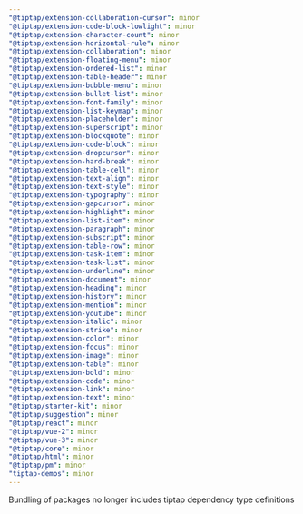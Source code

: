 ```yaml
---
"@tiptap/extension-collaboration-cursor": minor
"@tiptap/extension-code-block-lowlight": minor
"@tiptap/extension-character-count": minor
"@tiptap/extension-horizontal-rule": minor
"@tiptap/extension-collaboration": minor
"@tiptap/extension-floating-menu": minor
"@tiptap/extension-ordered-list": minor
"@tiptap/extension-table-header": minor
"@tiptap/extension-bubble-menu": minor
"@tiptap/extension-bullet-list": minor
"@tiptap/extension-font-family": minor
"@tiptap/extension-list-keymap": minor
"@tiptap/extension-placeholder": minor
"@tiptap/extension-superscript": minor
"@tiptap/extension-blockquote": minor
"@tiptap/extension-code-block": minor
"@tiptap/extension-dropcursor": minor
"@tiptap/extension-hard-break": minor
"@tiptap/extension-table-cell": minor
"@tiptap/extension-text-align": minor
"@tiptap/extension-text-style": minor
"@tiptap/extension-typography": minor
"@tiptap/extension-gapcursor": minor
"@tiptap/extension-highlight": minor
"@tiptap/extension-list-item": minor
"@tiptap/extension-paragraph": minor
"@tiptap/extension-subscript": minor
"@tiptap/extension-table-row": minor
"@tiptap/extension-task-item": minor
"@tiptap/extension-task-list": minor
"@tiptap/extension-underline": minor
"@tiptap/extension-document": minor
"@tiptap/extension-heading": minor
"@tiptap/extension-history": minor
"@tiptap/extension-mention": minor
"@tiptap/extension-youtube": minor
"@tiptap/extension-italic": minor
"@tiptap/extension-strike": minor
"@tiptap/extension-color": minor
"@tiptap/extension-focus": minor
"@tiptap/extension-image": minor
"@tiptap/extension-table": minor
"@tiptap/extension-bold": minor
"@tiptap/extension-code": minor
"@tiptap/extension-link": minor
"@tiptap/extension-text": minor
"@tiptap/starter-kit": minor
"@tiptap/suggestion": minor
"@tiptap/react": minor
"@tiptap/vue-2": minor
"@tiptap/vue-3": minor
"@tiptap/core": minor
"@tiptap/html": minor
"@tiptap/pm": minor
"tiptap-demos": minor
---
```


Bundling of packages no longer includes tiptap dependency type definitions
